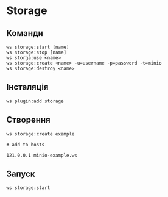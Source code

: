 # Storage


## Команди

```shell
ws storage:start [name]
ws storage:stop [name]
ws storga:use <name>
ws storage:create <name> -u=username -p=password -t=minio
ws storage:destroy <name>
```

## Інсталяція

```shell
ws plugin:add storage
```

## Створення

```shell
ws storage:create example
```

```text
# add to hosts

121.0.0.1 minio-example.ws
```


## Запуск

```shell
ws storage:start
```
